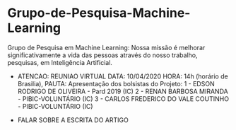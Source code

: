 # Grupo-de-Pesquisa-Machine-Learning
Grupo de Pesquisa em Machine Learning: Nossa missão é melhorar significativamente a vida das pessoas através do nosso trabalho, pesquisas, em Inteligência Artificial.
- ATENCAO:  REUNIAO VIRTUAL
DATA: 10/04/2020
HORA: 14h (horário de Brasilia), 
PAUTA: Apresentação dos bolsistas do Projeto:
1 - EDSON RODRIGO DE OLIVEIRA - Pard 2019 (IC)
2 - RENAN BARBOSA MIRANDA - PIBIC-VOLUNTÁRIO (IC)
3 - CARLOS FREDERICO DO VALE COUTINHO - PIBIC-VOLUNTÁRIO (IC)

- FALAR SOBRE A ESCRITA DO ARTIGO 

